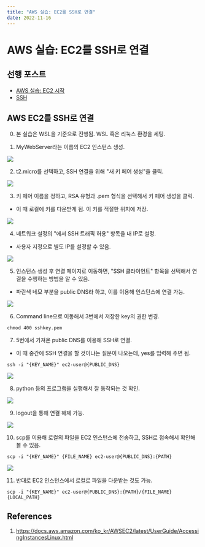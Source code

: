 ```yaml
---
title: "AWS 실습: EC2를 SSH로 연결"
date: 2022-11-16
---
```


# AWS 실습: EC2를 SSH로 연결

## 선행 포스트

- [AWS 실습: EC2 시작](2022-11-14.md)
- [SSH](./2022-11-15.md)

## AWS EC2를 SSH로 연결

0. 본 실습은 WSL을 기준으로 진행됨. WSL 혹은 리눅스 환경을 세팅.

1. MyWebServer라는 이름의 EC2 인스턴스 생성.

![](./imgs/2022-11-16-1.png)

2. t2.micro를 선택하고, SSH 연결을 위해 "새 키 페어 생성"을 클릭.

![](./imgs/2022-11-16-2.png)

3. 키 페어 이름을 정하고, RSA 유형과 .pem 형식을 선택해서 키 페어 생성을 클릭.

- 이 때 로컬에 키를 다운받게 됨. 이 키를 적절한 위치에 저장.

![](./imgs/2022-11-16-3.png)

4. 네트워크 설정의 "에서 SSH 트래픽 허용" 항목을 내 IP로 설정.

- 사용자 지정으로 별도 IP를 설정할 수 있음.

![](./imgs/2022-11-16-4.png)

5. 인스턴스 생성 후 연결 페이지로 이동하면, "SSH 클라이언트" 항목을 선택해서 연결을 수행하는 방법을 알 수 있음.

- 파란색 네모 부분을 public DNS라 하고, 이를 이용해 인스턴스에 연결 가능.

![](./imgs/2022-11-16-5.png)

6. Command line으로 이동해서 3번에서 저장한 key의 권한 변경.

```
chmod 400 sshkey.pem
```

7. 5번에서 가져온 public DNS를 이용해 SSH로 연결.

- 이 때 중간에 SSH 연결을 할 것이냐는 질문이 나오는데, yes를 입력해 주면 됨.

```
ssh -i "{KEY_NAME}" ec2-user@{PUBLIC_DNS}
```

![](./imgs/2022-11-16-6.png)

8. python 등의 프로그램을 실행해서 잘 동작되는 것 확인.

![](./imgs/2022-11-16-7.png)

9. logout을 통해 연결 해제 가능.

![](./imgs/2022-11-16-8.png)

10. scp를 이용해 로컬의 파일을 EC2 인스턴스에 전송하고, SSH로 접속해서 확인해 볼 수 있음.

```
scp -i "{KEY_NAME}" {FILE_NAME} ec2-user@{PUBLIC_DNS}:{PATH}
```

![](./imgs/2022-11-16-9.png)

11. 반대로 EC2 인스턴스에서 로컬로 파일을 다운받는 것도 가능.

```
scp -i "{KEY_NAME}" ec2-user@{PUBLIC_DNS}:{PATH}/{FILE_NAME} {LOCAL_PATH}
```

## References

1. https://docs.aws.amazon.com/ko_kr/AWSEC2/latest/UserGuide/AccessingInstancesLinux.html
